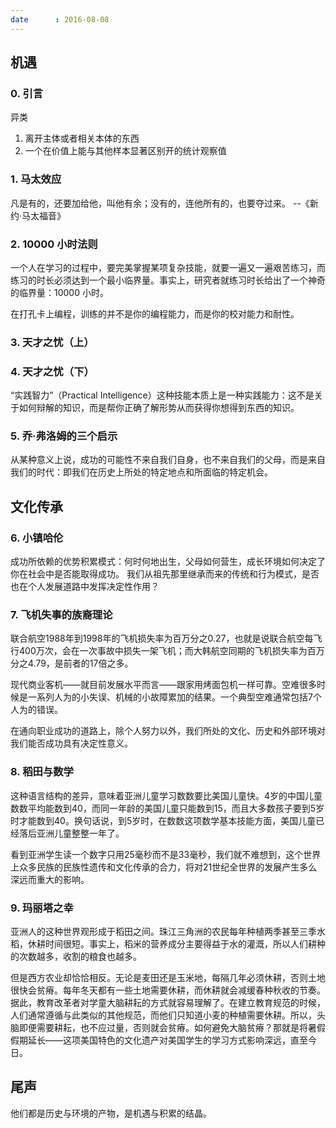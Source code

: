 ```yaml
---
date      : 2016-08-08
---
```


## 机遇

### 0. 引言
异类
  1. 离开主体或者相关本体的东西
  2. 一个在价值上能与其他样本显著区别开的统计观察值


### 1. 马太效应
凡是有的，还要加给他，叫他有余；没有的，连他所有的，也要夺过来。
    --《新约·马太福音》


### 2. 10000 小时法则
一个人在学习的过程中，要完美掌握某项复杂技能，就要一遍又一遍艰苦练习，而练习的时长必须达到一个最小临界量。事实上，研究者就练习时长给出了一个神奇的临界量：10000 小时。

在打孔卡上编程，训练的并不是你的编程能力，而是你的校对能力和耐性。


### 3. 天才之忧（上）


### 4. 天才之忧（下）
“实践智力”（Practical Intelligence）这种技能本质上是一种实践能力：这不是关于如何辩解的知识，而是帮你正确了解形势从而获得你想得到东西的知识。


### 5. 乔·弗洛姆的三个启示
从某种意义上说，成功的可能性不来自我们自身，也不来自我们的父母，而是来自我们的时代：即我们在历史上所处的特定地点和所面临的特定机会。


## 文化传承

### 6. 小镇哈伦
成功所依赖的优势积累模式：何时何地出生，父母如何营生，成长环境如何决定了你在社会中是否能取得成功。
我们从祖先那里继承而来的传统和行为模式，是否也在个人发展道路中发挥决定性作用？


### 7. 飞机失事的族裔理论
联合航空1988年到1998年的飞机损失率为百万分之0.27，也就是说联合航空每飞行400万次，会在一次事故中损失一架飞机；而大韩航空同期的飞机损失率为百万分之4.79，是前者的17倍之多。

现代商业客机——就目前发展水平而言——跟家用烤面包机一样可靠。空难很多时候是一系列人为的小失误、机械的小故障累加的结果。一个典型空难通常包括7个人为的错误。

在通向职业成功的道路上，除个人努力以外，我们所处的文化、历史和外部环境对我们能否成功具有决定性意义。


### 8. 稻田与数学
这种语言结构的差异，意味着亚洲儿童学习数数要比美国儿童快。4岁的中国儿童数数平均能数到40，而同一年龄的美国儿童只能数到15，而且大多数孩子要到5岁时才能数到40。换句话说，到5岁时，在数数这项数学基本技能方面，美国儿童已经落后亚洲儿童整整一年了。

看到亚洲学生读一个数字只用25毫秒而不是33毫秒，我们就不难想到，这个世界上众多民族的民族性遗传和文化传承的合力，将对21世纪全世界的发展产生多么深远而重大的影响。


### 9. 玛丽塔之幸
亚洲人的这种世界观形成于稻田之间。珠江三角洲的农民每年种植两季甚至三季水稻，休耕时间很短。事实上，稻米的营养成分主要得益于水的灌溉，所以人们耕种的次数越多，收割的粮食也越多。

但是西方农业却恰恰相反。无论是麦田还是玉米地，每隔几年必须休耕，否则土地很快会贫瘠。每年冬天都有一些土地需要休耕，而休耕就会减缓春种秋收的节奏。据此，教育改革者对学童大脑耕耘的方式就容易理解了。在建立教育规范的时候，人们通常遵循与此类似的其他规范，而他们只知道小麦的种植需要休耕。所以，头脑即便需要耕耘，也不应过量，否则就会贫瘠。如何避免大脑贫瘠？那就是将暑假假期延长——这项美国特色的文化遗产对美国学生的学习方式影响深远，直至今日。

## 尾声
他们都是历史与环境的产物，是机遇与积累的结晶。
